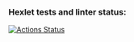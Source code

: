 ### Hexlet tests and linter status:
[![Actions Status](https://github.com/NeMoWek/frontend-project-44/actions/workflows/hexlet-check.yml/badge.svg)](https://github.com/NeMoWek/frontend-project-44/actions)